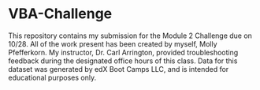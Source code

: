 # VBA-Challenge
This repository contains my submission for the Module 2 Challenge due on 10/28. 
All of the work present has been created by myself, Molly Pfefferkorn. 
My instructor, Dr. Carl Arrington, provided troubleshooting feedback during the designated office hours of this class. 
Data for this dataset was generated by edX Boot Camps LLC, and is intended for educational purposes only.